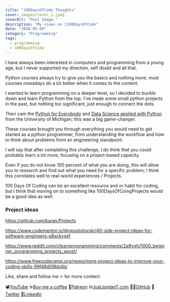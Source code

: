 ```yaml
---
title: "100DaysOfCode Thoughts"
cover: images/cover_1.jpeg
coverAlt: "Post Image."
description: "My views on 1100DaysOfCode"
date: "2020-05-09"
category: "Programming"
tags:
  - programming
  - 100DaysOfCode
---
```


I have always been interested in computers and programming from a young age, but I never supported my direction, self doubt and all that.

Python courses always try to give you the basics and nothing more; most courses nowadays do a lot better when it comes to the content.
<!--truncate-->

I wanted to learn programming on a deeper level, so I decided to buckle down and learn Python from the top. I've made some small python projects in the past, but nothing too significant, just enough to connect the dots.

Then cam the [Python for Everybody](https://www.coursera.org/specializations/python) and [Data Science applied with Python](https://www.coursera.org/specializations/data-science-python) from the University of Michigan; this was a big game-changer.

These courses brought you through everything you would need to get started as a python programmer, from understanding the workflow and how to think about problems from an engineering standpoint.

I will say that after completing this challenge, I do think that you could probably learn a lot more, focusing on a project-based capacity.

Even if you do not know 100 percent of what you are doing, this will allow you to research and find out what you need for a specific problem; I think this correlates well to real-world experiences / Projects.

100 Days Of Coding can be an excellent resource and or habit for coding, but I think that moving on to something like 100DaysOfCoingProjects would be a good idea as well.

### Project ideas

https://github.com/karan/Projects

https://www.codementor.io/@npostolovski/40-side-project-ideas-for-software-engineers-g8xckyxef

https://www.reddit.com/r/learnprogramming/comments/2a9ygh/1000_beginner_programming_projects_xpost/

https://www.freecodecamp.org/news/more-project-ideas-to-improve-your-coding-skills-99f48d09bb4b/

Like, share and follow me 🔥 for more content:

📽[YouTube](https://www.youtube.com/channel/UCWMddXhNGWkzBYYS9cv-7Qg)
☕[Buy me a coffee](https://ko-fi.com/justjordant)
💖[Patreon](https://www.patreon.com/JustJordanT)
🌐[JustJordanT.com](www.justjordant.com)
🐱‍💻[GitHub](https://github.com/JustJordanT)
🤠[Twitter](https://twitter.com/Just_Jordan_T)
🏢[LinkedIn](https://www.linkedin.com/in/justjordant/)